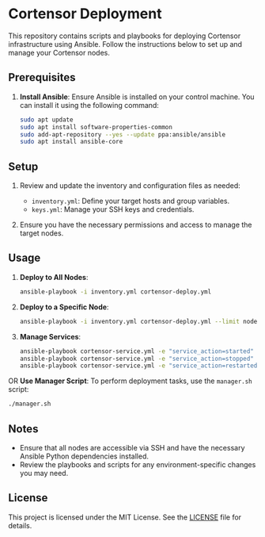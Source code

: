 # Cortensor Deployment

This repository contains scripts and playbooks for deploying Cortensor infrastructure using Ansible. Follow the instructions below to set up and manage your Cortensor nodes.

## Prerequisites

1. **Install Ansible**: Ensure Ansible is installed on your control machine. You can install it using the following command:
   ```bash
   sudo apt update
   sudo apt install software-properties-common
   sudo add-apt-repository --yes --update ppa:ansible/ansible
   sudo apt install ansible-core
   ```

## Setup

1. Review and update the inventory and configuration files as needed:
   - `inventory.yml`: Define your target hosts and group variables.
   - `keys.yml`: Manage your SSH keys and credentials.

2. Ensure you have the necessary permissions and access to manage the target nodes.

## Usage

1. **Deploy to All Nodes**:
   ```bash
   ansible-playbook -i inventory.yml cortensor-deploy.yml
   ```

2. **Deploy to a Specific Node**:
   ```bash
   ansible-playbook -i inventory.yml cortensor-deploy.yml --limit node1
   ```

3. **Manage Services**:
   ```bash
   ansible-playbook cortensor-service.yml -e "service_action=started"
   ansible-playbook cortensor-service.yml -e "service_action=stopped"
   ansible-playbook cortensor-service.yml -e "service_action=restarted"
   ```

OR **Use Manager Script**: To perform deployment tasks, use the `manager.sh` script:
   ```bash
   ./manager.sh
   ```

## Notes

- Ensure that all nodes are accessible via SSH and have the necessary Ansible Python dependencies installed.
- Review the playbooks and scripts for any environment-specific changes you may need.

## License

This project is licensed under the MIT License. See the [LICENSE](LICENSE) file for details.
